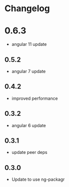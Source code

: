 # Changelog

# 0.6.3
- angular 11 update

## 0.5.2
- angular 7 update

## 0.4.2
- improved performance

## 0.3.2
- angular 6 update

## 0.3.1
- update peer deps

## 0.3.0
- Update to use ng-packagr
